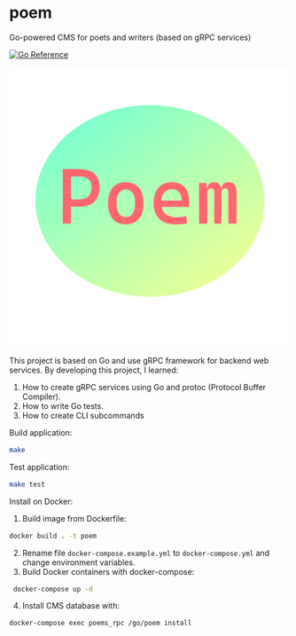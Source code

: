 # poem
Go-powered CMS for poets and writers (based on gRPC services)

[![Go Reference](https://pkg.go.dev/badge/webimizer.dev/poem.svg)](https://pkg.go.dev/webimizer.dev/poem)

![Poem](web/assets/img/poem_logo.png "Poem")

This project is based on Go and use gRPC framework for backend web services. 
By developing this project, I learned:
1. How to create gRPC services using Go and protoc (Protocol Buffer Compiler).
2. How to write Go tests.
3. How to create CLI subcommands

Build application:
```sh
make
```

Test application:
```sh
make test
```

Install on Docker:
1. Build image from Dockerfile:
```sh
docker build . -t poem
```
2. Rename file ```docker-compose.example.yml``` to ```docker-compose.yml``` and change environment variables.
3. Build Docker containers with docker-compose:
```sh
 docker-compose up -d
```
4. Install CMS database with:
```sh
docker-compose exec poems_rpc /go/poem install
```